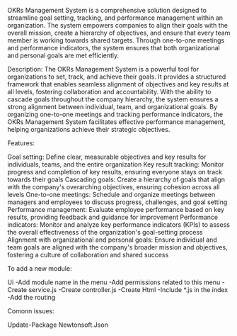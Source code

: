 
OKRs Management System is a comprehensive solution designed to streamline goal setting, tracking, and performance management within an organization. The system empowers companies to align their goals with the overall mission, create a hierarchy of objectives, and ensure that every team member is working towards shared targets. Through one-to-one meetings and performance indicators, the system ensures that both organizational and personal goals are met efficiently.

Description:
The OKRs Management System is a powerful tool for organizations to set, track, and achieve their goals. It provides a structured framework that enables seamless alignment of objectives and key results at all levels, fostering collaboration and accountability. With the ability to cascade goals throughout the company hierarchy, the system ensures a strong alignment between individual, team, and organizational goals. By organizing one-to-one meetings and tracking performance indicators, the OKRs Management System facilitates effective performance management, helping organizations achieve their strategic objectives.

Features:

Goal setting: Define clear, measurable objectives and key results for individuals, teams, and the entire organization
Key result tracking: Monitor progress and completion of key results, ensuring everyone stays on track towards their goals
Cascading goals: Create a hierarchy of goals that align with the company's overarching objectives, ensuring cohesion across all levels
One-to-one meetings: Schedule and organize meetings between managers and employees to discuss progress, challenges, and goal setting
Performance management: Evaluate employee performance based on key results, providing feedback and guidance for improvement
Performance indicators: Monitor and analyze key performance indicators (KPIs) to assess the overall effectiveness of the organization's goal-setting process
Alignment with organizational and personal goals: Ensure individual and team goals are aligned with the company's broader mission and objectives, fostering a culture of collaboration and shared success





To add a new module:

Ui
-Add module name in the menu 
-Add permissions related to this menu
-Create service.js
-Create controller.js
-Create Html
-Include *.js in the index
-Add the routing




Comonn issues:

Update-Package Newtonsoft.Json
